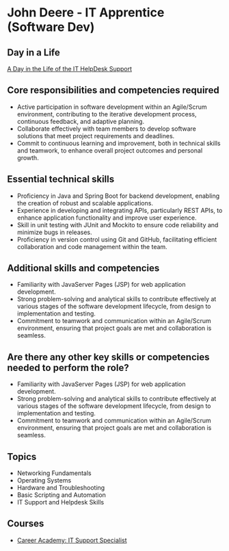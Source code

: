 # John Deere - IT Apprentice (Software Dev) 

## Day in a Life

[A Day in the Life of the IT HelpDesk Support](https://www.youtube.com/watch?v=N2XK-XnLnWs3) 

## Core responsibilities and competencies required

- Active participation in software development within an Agile/Scrum environment, contributing to the iterative development process, continuous feedback, and adaptive planning.
- Collaborate effectively with team members to develop software solutions that meet project requirements and deadlines.
- Commit to continuous learning and improvement, both in technical skills and teamwork, to enhance overall project outcomes and personal growth.

## Essential technical skills

- Proficiency in Java and Spring Boot for backend development, enabling the creation of robust and scalable applications.
- Experience in developing and integrating APIs, particularly REST APIs, to enhance application functionality and improve user experience.
- Skill in unit testing with JUnit and Mockito to ensure code reliability and minimize bugs in releases.
- Proficiency in version control using Git and GitHub, facilitating efficient collaboration and code management within the team.

## Additional skills and competencies

- Familiarity with JavaServer Pages (JSP) for web application development.
- Strong problem-solving and analytical skills to contribute effectively at various stages of the software development lifecycle, from design to implementation and testing.
- Commitment to teamwork and communication within an Agile/Scrum environment, ensuring that project goals are met and collaboration is seamless.

## Are there any other key skills or competencies needed to perform the role?

- Familiarity with JavaServer Pages (JSP) for web application development.
- Strong problem-solving and analytical skills to contribute effectively at various stages of the software development lifecycle, from design to implementation and testing.
- Commitment to teamwork and communication within an Agile/Scrum environment, ensuring that project goals are met and collaboration is seamless.

## Topics

- Networking Fundamentals
- Operating Systems
- Hardware and Troubleshooting
- Basic Scripting and Automation
- IT Support and Helpdesk Skills

## Courses

- [Career Academy: IT Support Specialist](https://www.coursera.org/programs/google-learning-program-82l5n/collections/57UIwY15TLG1CMGNeZyxtA~3212f?source=share)
